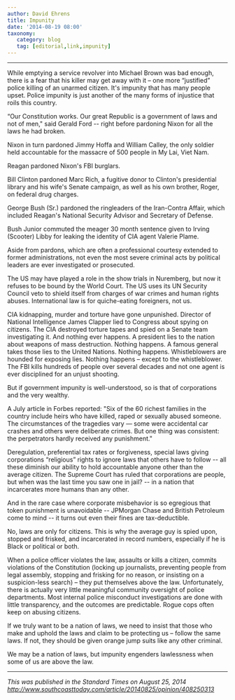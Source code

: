 ```yaml
---
author: David Ehrens
title: Impunity
date: '2014-08-19 08:00'
taxonomy:
   category: blog
   tag: [editorial,link,impunity]
---
```

---

While emptying a service revolver into Michael Brown was bad enough, there is a fear that his killer may get away with it – one more “justified” police killing of an unarmed citizen. It's impunity that has many people upset. Police impunity is just another of the many forms of injustice that roils this country.

“Our Constitution works. Our great Republic is a government of laws and not of men," said Gerald Ford -- right before pardoning Nixon for all the laws he had broken.

Nixon in turn pardoned Jimmy Hoffa and William Calley, the only soldier held accountable for the massacre of 500 people in My Lai, Viet Nam.

Reagan pardoned Nixon's FBI burglars.

Bill Clinton pardoned Marc Rich, a fugitive donor to Clinton's presidential library and his wife's Senate campaign, as well as his own brother, Roger, on federal drug charges.

George Bush (Sr.) pardoned the ringleaders of the Iran-Contra Affair, which included Reagan's National Security Advisor and Secretary of Defense.

Bush Junior commuted the meager 30 month sentence given to Irving (Scooter) Libby for leaking the identity of CIA agent Valerie Plame.

Aside from pardons, which are often a professional courtesy extended to former administrations, not even the most severe criminal acts by political leaders are ever investigated or prosecuted.

The US may have played a role in the show trials in Nuremberg, but now it refuses to be bound by the World Court. The US uses its UN Security Council veto to shield itself from charges of war crimes and human rights abuses. International law is for quiche-eating foreigners, not us.

CIA kidnapping, murder and torture have gone unpunished. Director of National Intelligence James Clapper lied to Congress about spying on citizens. The CIA destroyed torture tapes and spied on a Senate team investigating it. And nothing ever happens. A president lies to the nation about weapons of mass destruction. Nothing happens. A famous general takes those lies to the United Nations. Nothing happens. Whistleblowers are hounded for exposing lies. Nothing happens – except to the whistleblower. The FBI kills hundreds of people over several decades and not one agent is ever disciplined for an unjust shooting.

But if government impunity is well-understood, so is that of corporations and the very wealthy.

A July article in Forbes reported: "Six of the 60 richest families in the country include heirs who have killed, raped or sexually abused someone. The circumstances of the tragedies vary — some were accidental car crashes and others were deliberate crimes. But one thing was consistent: the perpetrators hardly received any punishment."

Deregulation, preferential tax rates or forgiveness, special laws giving corporations “religious” rights to ignore laws that others have to follow -- all these diminish our ability to hold accountable anyone other than the average citizen. The Supreme Court has ruled that corporations are people, but when was the last time you saw one in jail? -- in a nation that incarcerates more humans than any other.

And in the rare case where corporate misbehavior is so egregious that token punishment is unavoidable -- JPMorgan Chase and British Petroleum come to mind -- it turns out even their fines are tax-deductible.

No, laws are only for citizens. This is why the average guy is spied upon, stopped and frisked, and incarcerated in record numbers, especially if he is Black or political or both.

When a police officer violates the law, assaults or kills a citizen, commits violations of the Constitution (locking up journalists, preventing people from legal assembly, stopping and frisking for no reason, or insisting on a suspicion-less search) – they put themselves above the law. Unfortunately, there is actually very little meaningful community oversight of police departments. Most internal police misconduct investigations are done with little transparency, and the outcomes are predictable. Rogue cops often keep on abusing citizens.

If we truly want to be a nation of laws, we need to insist that those who make and uphold the laws and claim to be protecting us – follow the same laws. If not, they should be given orange jump suits like any other criminal.

We may be a nation of laws, but impunity engenders lawlessness when some of us are above the law.

-----

*This was published in the Standard Times on August 25, 2014*<br>
*<http://www.southcoasttoday.com/article/20140825/opinion/408250313>*

